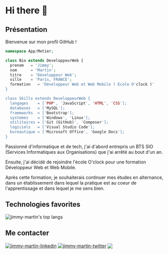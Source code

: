 # Hi there 👋

<!--
**jimmy-martin/jimmy-martin** is a ✨ _special_ ✨ repository because its `README.md` (this file) appears on your GitHub profile.

Here are some ideas to get you started:

- 🔭 I’m currently working on ...
- 🌱 I’m currently learning ...
- 👯 I’m looking to collaborate on ...
- 🤔 I’m looking for help with ...
- 💬 Ask me about ...
- 📫 How to reach me: ...
- 😄 Pronouns: ...
- ⚡ Fun fact: ...
-->

## Présentation

Bienvenue sur mon profil GitHub !

```php
namespace App/Metier;

class Bio extends DeveloppeurWeb {
  prenom   = 'Jimmy';
  nom      = 'Martin';
  titre    = 'Développeur Web';
  ville    = 'Paris, FRANCE';
  formation   = 'Développeur Web et Web Mobile ( Ecole O'clock )'
}

class Skills extends DeveloppeurWeb {
  langages    = ['PHP', 'JavaScript', 'HTML', 'CSS'];
  databases   = ['MySQL'];
  frameworks  = ['Bootstrap'];
  systemes    = ['Windows', 'Linux'];
  utilitaires = ['Git (GitHub)', 'Composer'];
  logiciels   = ['Visual Studio Code'];
  bureautique = ['Microsoft Office', 'Google Docs'];
}
```

Passionné d'informatique et de tech, j'ai d'abord entrepris un BTS SIO (Services Informatiques aux Organisations) que j'ai arrêté au bout d'un an.

Ensuite, j'ai décidé de rejoindre l'école O'clock pour une formation Développeur Web et Web Mobile.

Après cette formation, je souhaiterais continuer mes études en alternance, dans un établissement dans lequel la pratique est au coeur de l'apprentissage et dans lequel je me sens bien.

## Technologies favorites
![jimmy-martin's top langs](https://github-readme-stats.vercel.app/api/top-langs/?username=jimmy-martin&theme=tokyonight)

## Me contacter

<p>
<a href="https://www.linkedin.com/in/jimmy-martin-dev/" target="blank"><img align="center" src="https://img.shields.io/badge/-LinkedIn-039BE5?style=for-the-badge&logo=Linkedin&logoColor=white&link=https://www.linkedin.com/in/jimmy-martin-dev/" alt="jimmy-martin-linkedin"/></a>
<a href="https://twitter.com/jimmydev_" target="blank"><img align="center" src="https://img.shields.io/badge/-Twitter-A7C0FF?style=for-the-badge&logo=Twitter&logoColor=white&link=https://twitter.com/jimmydev_" alt="jimmy-martin-twitter"/></a>
 <a href="mailto:jimmy.martin952@gmail.com" target="blank"><img align="center" src="https://img.shields.io/badge/gmail-D14836?style=for-the-badge&logo=gmail&logoColor=white" /></a>
</p>
